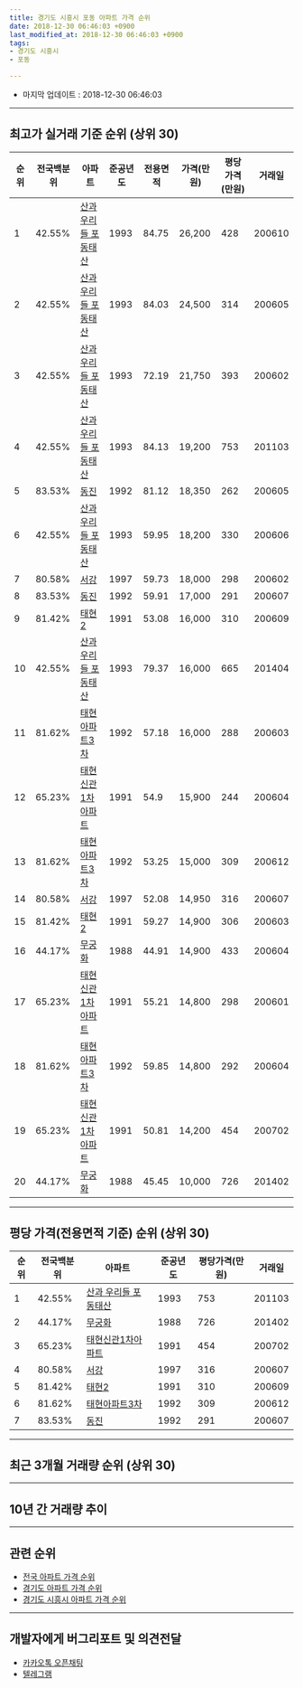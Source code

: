 ```yaml
---
title: 경기도 시흥시 포동 아파트 가격 순위
date: 2018-12-30 06:46:03 +0900
last_modified_at: 2018-12-30 06:46:03 +0900
tags:
- 경기도 시흥시
- 포동

---
```


* 마지막 업데이트 : 2018-12-30 06:46:03

---

## 최고가 실거래 기준 순위 (상위 30)


|순위|전국백분위|아파트|준공년도|전용면적|가격(만원)|평당가격(만원)|거래일|
|---|---|---|---|---|---|---|---|
|1|42.55%|[산과 우리들 포동태산](https://search.naver.com/search.naver?query=%EA%B2%BD%EA%B8%B0%EB%8F%84+%EC%8B%9C%ED%9D%A5%EC%8B%9C+%ED%8F%AC%EB%8F%99+%EC%82%B0%EA%B3%BC+%EC%9A%B0%EB%A6%AC%EB%93%A4+%ED%8F%AC%EB%8F%99%ED%83%9C%EC%82%B0)|1993|84.75|26,200|428|200610|
|2|42.55%|[산과 우리들 포동태산](https://search.naver.com/search.naver?query=%EA%B2%BD%EA%B8%B0%EB%8F%84+%EC%8B%9C%ED%9D%A5%EC%8B%9C+%ED%8F%AC%EB%8F%99+%EC%82%B0%EA%B3%BC+%EC%9A%B0%EB%A6%AC%EB%93%A4+%ED%8F%AC%EB%8F%99%ED%83%9C%EC%82%B0)|1993|84.03|24,500|314|200605|
|3|42.55%|[산과 우리들 포동태산](https://search.naver.com/search.naver?query=%EA%B2%BD%EA%B8%B0%EB%8F%84+%EC%8B%9C%ED%9D%A5%EC%8B%9C+%ED%8F%AC%EB%8F%99+%EC%82%B0%EA%B3%BC+%EC%9A%B0%EB%A6%AC%EB%93%A4+%ED%8F%AC%EB%8F%99%ED%83%9C%EC%82%B0)|1993|72.19|21,750|393|200602|
|4|42.55%|[산과 우리들 포동태산](https://search.naver.com/search.naver?query=%EA%B2%BD%EA%B8%B0%EB%8F%84+%EC%8B%9C%ED%9D%A5%EC%8B%9C+%ED%8F%AC%EB%8F%99+%EC%82%B0%EA%B3%BC+%EC%9A%B0%EB%A6%AC%EB%93%A4+%ED%8F%AC%EB%8F%99%ED%83%9C%EC%82%B0)|1993|84.13|19,200|753|201103|
|5|83.53%|[동진](https://search.naver.com/search.naver?query=%EA%B2%BD%EA%B8%B0%EB%8F%84+%EC%8B%9C%ED%9D%A5%EC%8B%9C+%ED%8F%AC%EB%8F%99+%EB%8F%99%EC%A7%84)|1992|81.12|18,350|262|200605|
|6|42.55%|[산과 우리들 포동태산](https://search.naver.com/search.naver?query=%EA%B2%BD%EA%B8%B0%EB%8F%84+%EC%8B%9C%ED%9D%A5%EC%8B%9C+%ED%8F%AC%EB%8F%99+%EC%82%B0%EA%B3%BC+%EC%9A%B0%EB%A6%AC%EB%93%A4+%ED%8F%AC%EB%8F%99%ED%83%9C%EC%82%B0)|1993|59.95|18,200|330|200606|
|7|80.58%|[서강](https://search.naver.com/search.naver?query=%EA%B2%BD%EA%B8%B0%EB%8F%84+%EC%8B%9C%ED%9D%A5%EC%8B%9C+%ED%8F%AC%EB%8F%99+%EC%84%9C%EA%B0%95)|1997|59.73|18,000|298|200602|
|8|83.53%|[동진](https://search.naver.com/search.naver?query=%EA%B2%BD%EA%B8%B0%EB%8F%84+%EC%8B%9C%ED%9D%A5%EC%8B%9C+%ED%8F%AC%EB%8F%99+%EB%8F%99%EC%A7%84)|1992|59.91|17,000|291|200607|
|9|81.42%|[태현2](https://search.naver.com/search.naver?query=%EA%B2%BD%EA%B8%B0%EB%8F%84+%EC%8B%9C%ED%9D%A5%EC%8B%9C+%ED%8F%AC%EB%8F%99+%ED%83%9C%ED%98%842)|1991|53.08|16,000|310|200609|
|10|42.55%|[산과 우리들 포동태산](https://search.naver.com/search.naver?query=%EA%B2%BD%EA%B8%B0%EB%8F%84+%EC%8B%9C%ED%9D%A5%EC%8B%9C+%ED%8F%AC%EB%8F%99+%EC%82%B0%EA%B3%BC+%EC%9A%B0%EB%A6%AC%EB%93%A4+%ED%8F%AC%EB%8F%99%ED%83%9C%EC%82%B0)|1993|79.37|16,000|665|201404|
|11|81.62%|[태현아파트3차](https://search.naver.com/search.naver?query=%EA%B2%BD%EA%B8%B0%EB%8F%84+%EC%8B%9C%ED%9D%A5%EC%8B%9C+%ED%8F%AC%EB%8F%99+%ED%83%9C%ED%98%84%EC%95%84%ED%8C%8C%ED%8A%B83%EC%B0%A8)|1992|57.18|16,000|288|200603|
|12|65.23%|[태현신관1차아파트](https://search.naver.com/search.naver?query=%EA%B2%BD%EA%B8%B0%EB%8F%84+%EC%8B%9C%ED%9D%A5%EC%8B%9C+%ED%8F%AC%EB%8F%99+%ED%83%9C%ED%98%84%EC%8B%A0%EA%B4%801%EC%B0%A8%EC%95%84%ED%8C%8C%ED%8A%B8)|1991|54.9|15,900|244|200604|
|13|81.62%|[태현아파트3차](https://search.naver.com/search.naver?query=%EA%B2%BD%EA%B8%B0%EB%8F%84+%EC%8B%9C%ED%9D%A5%EC%8B%9C+%ED%8F%AC%EB%8F%99+%ED%83%9C%ED%98%84%EC%95%84%ED%8C%8C%ED%8A%B83%EC%B0%A8)|1992|53.25|15,000|309|200612|
|14|80.58%|[서강](https://search.naver.com/search.naver?query=%EA%B2%BD%EA%B8%B0%EB%8F%84+%EC%8B%9C%ED%9D%A5%EC%8B%9C+%ED%8F%AC%EB%8F%99+%EC%84%9C%EA%B0%95)|1997|52.08|14,950|316|200607|
|15|81.42%|[태현2](https://search.naver.com/search.naver?query=%EA%B2%BD%EA%B8%B0%EB%8F%84+%EC%8B%9C%ED%9D%A5%EC%8B%9C+%ED%8F%AC%EB%8F%99+%ED%83%9C%ED%98%842)|1991|59.27|14,900|306|200603|
|16|44.17%|[무궁화](https://search.naver.com/search.naver?query=%EA%B2%BD%EA%B8%B0%EB%8F%84+%EC%8B%9C%ED%9D%A5%EC%8B%9C+%ED%8F%AC%EB%8F%99+%EB%AC%B4%EA%B6%81%ED%99%94)|1988|44.91|14,900|433|200604|
|17|65.23%|[태현신관1차아파트](https://search.naver.com/search.naver?query=%EA%B2%BD%EA%B8%B0%EB%8F%84+%EC%8B%9C%ED%9D%A5%EC%8B%9C+%ED%8F%AC%EB%8F%99+%ED%83%9C%ED%98%84%EC%8B%A0%EA%B4%801%EC%B0%A8%EC%95%84%ED%8C%8C%ED%8A%B8)|1991|55.21|14,800|298|200601|
|18|81.62%|[태현아파트3차](https://search.naver.com/search.naver?query=%EA%B2%BD%EA%B8%B0%EB%8F%84+%EC%8B%9C%ED%9D%A5%EC%8B%9C+%ED%8F%AC%EB%8F%99+%ED%83%9C%ED%98%84%EC%95%84%ED%8C%8C%ED%8A%B83%EC%B0%A8)|1992|59.85|14,800|292|200604|
|19|65.23%|[태현신관1차아파트](https://search.naver.com/search.naver?query=%EA%B2%BD%EA%B8%B0%EB%8F%84+%EC%8B%9C%ED%9D%A5%EC%8B%9C+%ED%8F%AC%EB%8F%99+%ED%83%9C%ED%98%84%EC%8B%A0%EA%B4%801%EC%B0%A8%EC%95%84%ED%8C%8C%ED%8A%B8)|1991|50.81|14,200|454|200702|
|20|44.17%|[무궁화](https://search.naver.com/search.naver?query=%EA%B2%BD%EA%B8%B0%EB%8F%84+%EC%8B%9C%ED%9D%A5%EC%8B%9C+%ED%8F%AC%EB%8F%99+%EB%AC%B4%EA%B6%81%ED%99%94)|1988|45.45|10,000|726|201402|


---

## 평당 가격(전용면적 기준) 순위 (상위 30)


|순위|전국백분위|아파트|준공년도|평당가격(만원)|거래일|
|---|---|---|---|---|---|
|1|42.55%|[산과 우리들 포동태산](https://search.naver.com/search.naver?query=%EA%B2%BD%EA%B8%B0%EB%8F%84+%EC%8B%9C%ED%9D%A5%EC%8B%9C+%ED%8F%AC%EB%8F%99+%EC%82%B0%EA%B3%BC+%EC%9A%B0%EB%A6%AC%EB%93%A4+%ED%8F%AC%EB%8F%99%ED%83%9C%EC%82%B0)|1993|753|201103|
|2|44.17%|[무궁화](https://search.naver.com/search.naver?query=%EA%B2%BD%EA%B8%B0%EB%8F%84+%EC%8B%9C%ED%9D%A5%EC%8B%9C+%ED%8F%AC%EB%8F%99+%EB%AC%B4%EA%B6%81%ED%99%94)|1988|726|201402|
|3|65.23%|[태현신관1차아파트](https://search.naver.com/search.naver?query=%EA%B2%BD%EA%B8%B0%EB%8F%84+%EC%8B%9C%ED%9D%A5%EC%8B%9C+%ED%8F%AC%EB%8F%99+%ED%83%9C%ED%98%84%EC%8B%A0%EA%B4%801%EC%B0%A8%EC%95%84%ED%8C%8C%ED%8A%B8)|1991|454|200702|
|4|80.58%|[서강](https://search.naver.com/search.naver?query=%EA%B2%BD%EA%B8%B0%EB%8F%84+%EC%8B%9C%ED%9D%A5%EC%8B%9C+%ED%8F%AC%EB%8F%99+%EC%84%9C%EA%B0%95)|1997|316|200607|
|5|81.42%|[태현2](https://search.naver.com/search.naver?query=%EA%B2%BD%EA%B8%B0%EB%8F%84+%EC%8B%9C%ED%9D%A5%EC%8B%9C+%ED%8F%AC%EB%8F%99+%ED%83%9C%ED%98%842)|1991|310|200609|
|6|81.62%|[태현아파트3차](https://search.naver.com/search.naver?query=%EA%B2%BD%EA%B8%B0%EB%8F%84+%EC%8B%9C%ED%9D%A5%EC%8B%9C+%ED%8F%AC%EB%8F%99+%ED%83%9C%ED%98%84%EC%95%84%ED%8C%8C%ED%8A%B83%EC%B0%A8)|1992|309|200612|
|7|83.53%|[동진](https://search.naver.com/search.naver?query=%EA%B2%BD%EA%B8%B0%EB%8F%84+%EC%8B%9C%ED%9D%A5%EC%8B%9C+%ED%8F%AC%EB%8F%99+%EB%8F%99%EC%A7%84)|1992|291|200607|


---

## 최근 3개월 거래량 순위 (상위 30)


<div style="width:100%;">
    <canvas id="deal_count_ranking" height="250"></canvas>
</div>


<script>
new Chart(document.getElementById("deal_count_ranking"), {
    type: 'horizontalBar',
    data: {
        labels: ['산과 우리들 포동태산', '서강', '태현2'],
        datasets: [{
            label: '실거래 수',
            data: [5, 2, 1],
            borderColor: "rgba(255, 0, 128, 1)",
            backgroundColor: "rgba(255, 0, 128, 0.5)",
            fill: false,
        }]
    },
    options: {
        responsive: true,
        title: {
            display: true,
            text: '최근 3개월 거래량 순위'
        },
        tooltips: {
            mode: 'index',
            intersect: false,
            callbacks: {
                title: function(tooltipItems, data) {
                    return "실거래 수:";
                },
                label: function(tooltipItem, data) {
                    return data.labels[tooltipItem.index] + ": " + tooltipItem.xLabel;
                }
            }
        },
        hover: {
            mode: 'nearest',
            intersect: true
        },
        scales: {
            xAxes: [{
                display: true,
                scaleLabel: {
                    display: true,
                    labelString: '실거래 수'
                },
                ticks: {
                    suggestedMin: 0,
                }
            }],
            yAxes: [{
                display: true,
                ticks: {
                    autoSkip: false,
                    callback: function(value, index, values) {
                        if (value.length > 15)
                            return value.substr(0, 13) + "...";
                        else
                            return value;
                    }
                },
                scaleLabel: {
                    display: false,
                }
            }]
        }
    }
});

</script>


---

## 10년 간 거래량 추이


<div style="width:100%;">
    <canvas id="deal_progress" height="250"></canvas>
</div>

<script>
new Chart(document.getElementById("deal_progress"), {
    type: 'line',
    data: {
        labels: ['200812','200901','200902','200903','200904','200905','200906','200907','200908','200909','200910','200911','200912','201001','201002','201003','201004','201005','201006','201007','201008','201009','201010','201011','201012','201101','201102','201103','201104','201105','201106','201107','201108','201109','201110','201111','201112','201201','201202','201203','201204','201205','201206','201207','201208','201209','201210','201211','201212','201301','201302','201303','201304','201305','201306','201307','201308','201309','201310','201311','201312','201401','201402','201403','201404','201405','201406','201407','201408','201409','201410','201411','201412','201501','201502','201503','201504','201505','201506','201507','201508','201509','201510','201511','201512','201601','201602','201603','201604','201605','201606','201607','201608','201609','201610','201611','201612','201701','201702','201703','201704','201705','201706','201707','201708','201709','201710','201711','201712','201801','201802','201803','201804','201805','201806','201807','201808','201809','201810','201811','201812'],
        datasets: [{
            label: '실거래 수',
            pointRadius: 1,
            data: [1, 6, 4, 7, 10, 9, 16, 16, 17, 8, 9, 5, 2, 5, 10, 3, 1, 2, 3, 2, 7, 6, 3, 5, 6, 9, 10, 7, 7, 7, 4, 7, 7, 8, 4, 4, 4, 0, 8, 10, 9, 7, 6, 5, 5, 1, 5, 3, 6, 5, 5, 5, 13, 7, 8, 4, 7, 5, 3, 13, 3, 7, 13, 19, 11, 12, 7, 12, 9, 12, 13, 10, 5, 21, 9, 24, 23, 12, 14, 13, 18, 14, 19, 14, 6, 6, 6, 16, 12, 14, 25, 14, 21, 16, 12, 17, 13, 6, 16, 15, 19, 14, 17, 20, 10, 11, 11, 11, 6, 13, 5, 11, 8, 8, 7, 3, 5, 9, 5, 3, 0],
            borderColor: "rgba(255, 201, 14, 1)",
            backgroundColor: "rgba(255, 201, 14, 0.5)",
            fill: true,
        }]
    },
    options: {
        responsive: true,
        title: {
            display: true,
            text: '10년간 거래량 추이'
        },
        tooltips: {
            mode: 'index',
            intersect: false,
        },
        hover: {
            mode: 'nearest',
            intersect: true
        },
        scales: {
            xAxes: [{
                display: true,
                scaleLabel: {
                    display: true,
                    labelString: '년/월'
                }
            }],
            yAxes: [{
                display: true,
                ticks: {
                    suggestedMin: 0,
                },
                scaleLabel: {
                    display: true,
                    labelString: '실거래 수'
                }
            }]
        }
    }
});

</script>


---

## 관련 순위

- [전국 아파트 가격 순위](https://inasie.github.io/apt-ranking/전국)
- [경기도 아파트 가격 순위](https://inasie.github.io/apt-ranking/경기도)
- [경기도 시흥시 아파트 가격 순위](https://inasie.github.io/apt-ranking/경기도-시흥시)


---

## 개발자에게 버그리포트 및 의견전달

- [카카오톡 오픈채팅](https://open.kakao.com/o/gLJUAP4)
- [텔레그램](https://t.me/inasie)

